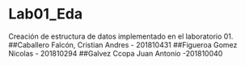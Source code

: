 # Lab01_Eda
Creación de estructura de datos implementado en el laboratorio 01.
##Caballero Falcón, Cristian Andres - 201810431
##Figueroa Gomez Nicolas - 201810294
##Galvez Ccopa Juan Antonio -201810040
